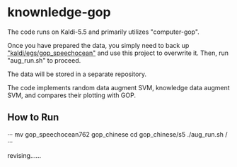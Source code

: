 # knownledge-gop

The code runs on Kaldi-5.5 and primarily utilizes "computer-gop".

Once you have prepared the data, you simply need to back up ["kaldi/egs/gop_speechocean"](https://github.com/kaldi-asr/kaldi/tree/master/egs/gop_speechocean76) and use this project to overwrite it. Then, run "aug_run.sh" to proceed.

The data will be stored in a separate repository.

The code implements random data augment SVM, knowledge data augment SVM, and compares their plotting with GOP.

## How to Run

···
mv gop_speechocean762 gop_chinese
cd gop_chinese/s5
./aug_run.sh
/···


revising......

